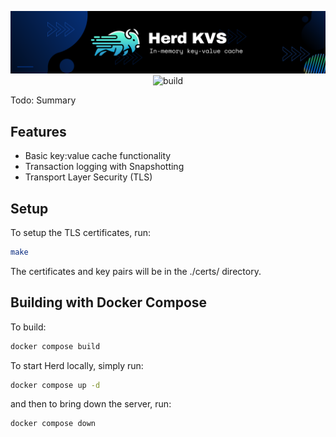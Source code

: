 <div align="center">

![logo image](./banner.png)
![build](https://img.shields.io/github/actions/workflow/status/defoeam/Herd/docker.yaml)

</div>

Todo: Summary

## Features
- Basic key:value cache functionality
- Transaction logging with Snapshotting
- Transport Layer Security (TLS)

## Setup
To setup the TLS certificates, run:
```bash
make
```
The certificates and key pairs will be in the ./certs/ directory.

## Building with Docker Compose
To build:
```bash
docker compose build
```

To start Herd locally, simply run:

```bash
docker compose up -d
```

and then to bring down the server, run:

```bash
docker compose down
```
